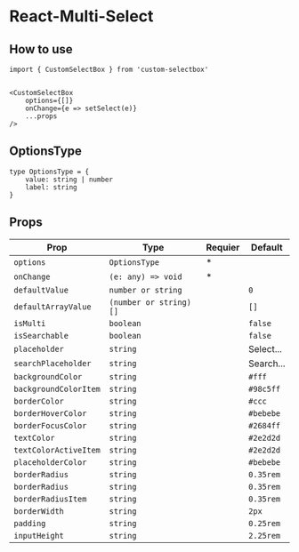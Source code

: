 # React-Multi-Select

## How to use

```
import { CustomSelectBox } from 'custom-selectbox'


<CustomSelectBox
    options={[]}
    onChange={e => setSelect(e)}
    ...props
/>
```

## OptionsType

```
type OptionsType = {
    value: string | number
    label: string
}
```

## Props

| Prop                  | Type                   | Requier | Default   |
| --------------------- | ---------------------- | ------- | --------- |
| `options`             | `OptionsType`          | \*      |           |
| `onChange`            | `(e: any) => void`     | \*      |           |
| `defaultValue`        | `number or string`     |         | `0`       |
| `defaultArrayValue`   | `(number or string)[]` |         | `[]`      |
| `isMulti`             | `boolean`              |         | `false`   |
| `isSearchable`        | `boolean`              |         | `false`   |
| `placeholder`         | `string`               |         | Select... |
| `searchPlaceholder`   | `string`               |         | Search... |
| `backgroundColor`     | `string`               |         | `#fff`    |
| `backgroundColorItem` | `string`               |         | `#98c5ff` |
| `borderColor`         | `string`               |         | `#ccc`    |
| `borderHoverColor`    | `string`               |         | `#bebebe` |
| `borderFocusColor`    | `string`               |         | `#2684ff` |
| `textColor`           | `string`               |         | `#2e2d2d` |
| `textColorActiveItem` | `string`               |         | `#2e2d2d` |
| `placeholderColor`    | `string`               |         | `#bebebe` |
| `borderRadius`        | `string`               |         | `0.35rem` |
| `borderRadius`        | `string`               |         | `0.35rem` |
| `borderRadiusItem`    | `string`               |         | `0.35rem` |
| `borderWidth`         | `string`               |         | `2px`     |
| `padding`             | `string`               |         | `0.25rem` |
| `inputHeight`         | `string`               |         | `2.25rem` |
